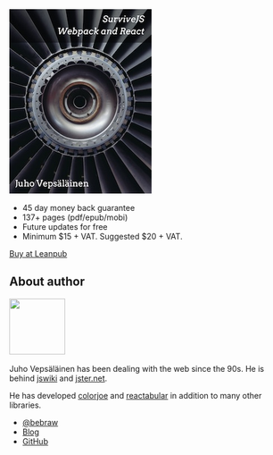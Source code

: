 <div class='front-cover-wrapper'>
  <img class='front-cover' src='images/title_page_small.jpg' width=255 height=330 />
</div>

* 45 day money back guarantee
* 137+ pages (pdf/epub/mobi)
* Future updates for free
* Minimum $15 + VAT. Suggested $20 + VAT.

<a class='btn' href='https://leanpub.com/survivejs_webpack_react'>Buy at Leanpub</a>

## About author

<img src='https://www.gravatar.com/avatar/b26ec3c2769168c2cbc64cc3df9cdd9c?s=100" alt="Juho Vepsäläinen' class='author-photo' width='100' height='100' />

Juho Vepsäläinen has been dealing with the web since the 90s. He is behind [jswiki](https://github.com/bebraw/jswiki) and [jster.net](http://jster.net/).

He has developed [colorjoe](https://github.com/bebraw/colorjoe) and [reactabular](https://github.com/bebraw/reactabular) in addition to many other libraries.

* [@bebraw](https://twitter.com/bebraw)
* [Blog](https://nixtu.info)
* [GitHub](https://github.com/bebraw)
